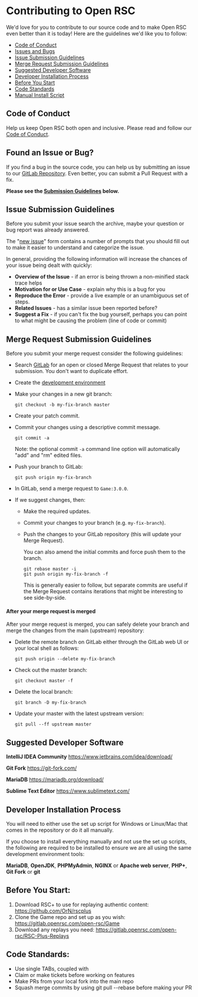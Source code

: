# Contributing to Open RSC

We'd love for you to contribute to our source code and to make Open RSC even better than it is
today! Here are the guidelines we'd like you to follow:

* [Code of Conduct](#coc)
* [Issues and Bugs](#issue)
* [Issue Submission Guidelines](#submit)
* [Merge Request Submission Guidelines](#submit-pr)
* [Suggested Developer Software](#software)
* [Developer Installation Process](#install)
* [Before You Start](#pre)
* [Code Standards](#standards)
* [Manual Install Script](#manual)

## <a name="coc"></a> Code of Conduct

Help us keep Open RSC both open and inclusive. Please read and follow our [Code of Conduct](https://gitlab.openrsc.com/open-rsc/Game/blob/2.0.0/CODE_OF_CONDUCT.md).

## <a name="issue"></a> Found an Issue or Bug?

If you find a bug in the source code, you can help us by submitting an issue to our
[GitLab Repository](https://gitlab.openrsc.com/open-rsc/Game). Even better, you can submit a Pull Request with a fix.

**Please see the [Submission Guidelines](#submit) below.**

## <a name="submit"></a> Issue Submission Guidelines
Before you submit your issue search the archive, maybe your question or bug report was already answered.

The "[new issue](https://gitlab.openrsc.com/open-rsc/Game/issues)" form contains a number of prompts that you should fill out to
make it easier to understand and categorize the issue.

In general, providing the following information will increase the chances of your issue being dealt
with quickly:

* **Overview of the Issue** - if an error is being thrown a non-minified stack trace helps
* **Motivation for or Use Case** - explain why this is a bug for you
* **Reproduce the Error** - provide a live example or an unambiguous set of steps.
* **Related Issues** - has a similar issue been reported before?
* **Suggest a Fix** - if you can't fix the bug yourself, perhaps you can point to what might be
  causing the problem (line of code or commit)

## <a name="submit-pr"></a> Merge Request Submission Guidelines
Before you submit your merge request consider the following guidelines:

* Search [GitLab](https://gitlab.openrsc.com/open-rsc/Game/merge_requests) for an open or closed Merge Request
  that relates to your submission. You don't want to duplicate effort.
* Create the [development environment](#install)
* Make your changes in a new git branch:

    ```shell
    git checkout -b my-fix-branch master
    ```

* Create your patch commit.
* Commit your changes using a descriptive commit message.

    ```shell
    git commit -a
    ```
  Note: the optional commit `-a` command line option will automatically "add" and "rm" edited files.

* Push your branch to GitLab:

    ```shell
    git push origin my-fix-branch
    ```

* In GitLab, send a merge request to `Game:3.0.0`.


* If we suggest changes, then:

  * Make the required updates.
  * Commit your changes to your branch (e.g. `my-fix-branch`).
  * Push the changes to your GitLab repository (this will update your Merge Request).

    You can also amend the initial commits and force push them to the branch.

    ```shell
    git rebase master -i
    git push origin my-fix-branch -f
    ```

    This is generally easier to follow, but separate commits are useful if the Merge Request contains
    iterations that might be interesting to see side-by-side.

#### After your merge request is merged

After your merge request is merged, you can safely delete your branch and merge the changes
from the main (upstream) repository:

* Delete the remote branch on GitLab either through the GitLab web UI or your local shell as follows:

    ```shell
    git push origin --delete my-fix-branch
    ```

* Check out the master branch:

    ```shell
    git checkout master -f
    ```

* Delete the local branch:

    ```shell
    git branch -D my-fix-branch
    ```

* Update your master with the latest upstream version:

    ```shell
    git pull --ff upstream master
    ```

## <a name="software"></a> Suggested Developer Software

**IntelliJ IDEA Community** https://www.jetbrains.com/idea/download/

**Git Fork** https://git-fork.com/

**MariaDB** https://mariadb.org/download/

**Sublime Text Editor** https://www.sublimetext.com/

## <a name="install"></a> Developer Installation Process

You will need to either use the set up script for Windows or Linux/Mac that comes in the repository or do it all manually.

If you choose to install everything manually and not use the set up scripts, the following are required to be installed to ensure we are all using the same development environment tools:

**MariaDB**, **OpenJDK**, **PHPMyAdmin**, **NGINX** or **Apache web server**, **PHP+**, **Git Fork** or **git**

## <a name="pre"></a> Before You Start:

1. Download RSC+ to use for replaying authentic content: https://github.com/OrN/rscplus
2. Clone the Game repo and set up as you wish: https://gitlab.openrsc.com/open-rsc/Game
3. Download any replays you need: https://gitlab.openrsc.com/open-rsc/RSC-Plus-Replays

## <a name="standards"></a> Code Standards:

- Use single TABs, coupled with <tabspace>
- Claim or make tickets before working on features
- Make PRs from your local fork into the main repo
- Squash merge commits by using git pull --rebase before making your PR
